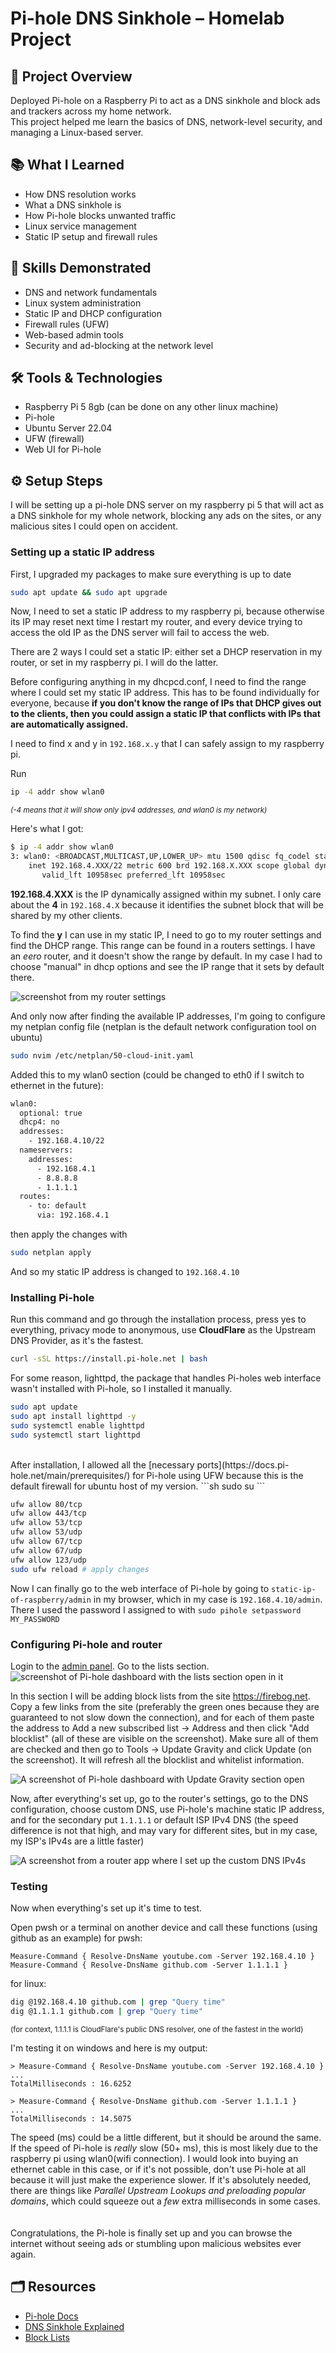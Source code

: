 
# Pi-hole DNS Sinkhole – Homelab Project

## 🔧 Project Overview
Deployed Pi-hole on a Raspberry Pi to act as a DNS sinkhole and block ads and trackers across my home network.  
This project helped me learn the basics of DNS, network-level security, and managing a Linux-based server.



## 📚 What I Learned
- How DNS resolution works
- What a DNS sinkhole is
- How Pi-hole blocks unwanted traffic
- Linux service management
- Static IP setup and firewall rules


## 🔑 Skills Demonstrated
- DNS and network fundamentals
- Linux system administration
- Static IP and DHCP configuration
- Firewall rules (UFW)
- Web-based admin tools
- Security and ad-blocking at the network level



## 🛠️ Tools & Technologies
- Raspberry Pi 5 8gb (can be done on any other linux machine)
- Pi-hole
- Ubuntu Server 22.04
- UFW (firewall)
- Web UI for Pi-hole


## ⚙️ Setup Steps
I will be setting up a pi-hole DNS server on my raspberry pi 5 that will act as a DNS sinkhole for my whole network, blocking any ads on the sites, or any malicious sites I could open on accident.

### Setting up a static IP address
First, I upgraded my packages to make sure everything is up to date
```sh
sudo apt update && sudo apt upgrade
```
Now, I need to set a static IP address to my raspberry pi, because otherwise its IP may reset next time I restart my router, and every device trying to access the old IP as the DNS server will fail to access the web.

There are 2 ways I could set a static IP: either set a DHCP reservation in my router, or set in my raspberry pi. I will do the latter.

Before configuring anything in my dhcpcd.conf, I need to find the range where I could set my static IP address. This has to be found individually for everyone, because **if you don't know the range of IPs that DHCP gives out to the clients, then you could assign a static IP that conflicts with IPs that are automatically assigned.**

I need to find x and y in `192.168.x.y` that I can safely assign to my raspberry pi.

Run
```sh
ip -4 addr show wlan0
```
<small>*(-4 means that it will show only ipv4 addresses, and wlan0 is my network)*</small>

Here's what I got:
```sh
$ ip -4 addr show wlan0
3: wlan0: <BROADCAST,MULTICAST,UP,LOWER_UP> mtu 1500 qdisc fq_codel state UP group default qlen 1000
    inet 192.168.4.XXX/22 metric 600 brd 192.168.X.XXX scope global dynamic wlan0
       valid_lft 10958sec preferred_lft 10958sec
```
**192.168.4.XXX** is the IP dynamically assigned within my subnet. I only care about the **4** in `192.168.4.X` because it identifies the subnet block that will be shared by my other clients.

To find the **y** I can use in my static IP, I need to go to my router settings and find the DHCP range. This range can be found in a routers settings. I have an *eero* router, and it doesn't show the range by default. In my case I had to choose "manual" in dhcp options and see the IP range that it sets by default there.

![screenshot from my router settings](imgs/dhcp_range.jpg)

And only now after finding the available IP addresses, I'm going to configure my netplan config file (netplan is the default network configuration tool on ubuntu)
```sh
sudo nvim /etc/netplan/50-cloud-init.yaml
```
Added this to my wlan0 section (could be changed to eth0 if I switch to ethernet in the future):
```sh
wlan0:
  optional: true
  dhcp4: no
  addresses:
    - 192.168.4.10/22
  nameservers:
    addresses:
      - 192.168.4.1
      - 8.8.8.8
      - 1.1.1.1
  routes:
    - to: default
      via: 192.168.4.1
```
then apply the changes with
```sh
sudo netplan apply
```
And so my static IP address is changed to `192.168.4.10`

### Installing Pi-hole

Run this command and go through the installation process, press yes to everything, privacy mode to anonymous, use **CloudFlare** as the Upstream DNS Provider, as it's the fastest.
```sh                         
curl -sSL https://install.pi-hole.net | bash
```

For some reason, lighttpd, the package that handles Pi-holes web interface wasn't installed with Pi-hole, so I installed it manually.
```sh
sudo apt update
sudo apt install lighttpd -y
sudo systemctl enable lighttpd
sudo systemctl start lighttpd
```
<br/>
After installation, I allowed all the [necessary ports](https://docs.pi-hole.net/main/prerequisites/)  for Pi-hole using UFW because this is the default firewall for ubuntu host of my version.
```sh
sudo su
```

```sh
ufw allow 80/tcp
ufw allow 443/tcp
ufw allow 53/tcp
ufw allow 53/udp
ufw allow 67/tcp
ufw allow 67/udp
ufw allow 123/udp
sudo ufw reload # apply changes
```

Now I can finally <span id="panel"> go to the web interface </span>of Pi-hole by going to `static-ip-of-raspberry/admin` in my browser, which in my case is `192.168.4.10/admin`. There I used the password I assigned to with `sudo pihole setpassword MY_PASSWORD` 


### Configuring Pi-hole and router
Login to the [admin panel](#panel).  Go to the lists section.
![screenshot of Pi-hole dashboard with the lists section open in it](imgs/pi-hole-lists-dashboard.png)

In this section I will be adding block lists from the site https://firebog.net. Copy a few links from the site (preferably the green ones because they are guaranteed to not slow down the connection), and for each of them paste the address to Add a new subscribed list -> Address and then click "Add blocklist" (all of these are visible on the screenshot). Make sure all of them are checked and then go to Tools -> Update Gravity and click Update (on the screenshot). It will refresh all the blocklist and whitelist information.

![A screenshot of Pi-hole dashboard with Update Gravity section open](imgs/pi-hole-gravity-dashboard.png)

Now, after everything's set up, go to the router's settings, go to the DNS configuration, choose custom DNS, use Pi-hole's machine static IP address, and for the secondary put `1.1.1.1` or default ISP IPv4 DNS (the speed difference is not that high, and may vary for different sites, but in my case, my ISP's IPv4s are a little faster)

![A screenshot from a router app where I set up the custom DNS IPv4s](imgs/dns_server_cusom_router.jpg)

### Testing
Now when everything's set up it's time to test.

Open pwsh or a terminal on another device and call these functions (using github as an example)
for pwsh:
```
Measure-Command { Resolve-DnsName youtube.com -Server 192.168.4.10 }
Measure-Command { Resolve-DnsName github.com -Server 1.1.1.1 }
```

for linux:
```sh
dig @192.168.4.10 github.com | grep "Query time"
dig @1.1.1.1 github.com | grep "Query time"
```

<small>(for context, 1.1.1.1 is CloudFlare's public DNS resolver, one of the fastest in the world)</small>

I'm testing it on windows and here is my output:
```
> Measure-Command { Resolve-DnsName youtube.com -Server 192.168.4.10 }
...
TotalMilliseconds : 16.6252

> Measure-Command { Resolve-DnsName github.com -Server 1.1.1.1 }
...
TotalMilliseconds : 14.5075
```

The speed (ms) could be a little different, but it should be around the same.
If the speed of Pi-hole is *really* slow (50+ ms), this is most likely due to the raspberry pi using wlan0(wifi connection). I would look into buying an ethernet cable in this case, or if it's not possible, don't use Pi-hole at all because it will just make the experience slower. If it's absolutely needed, there are things like *Parallel Upstream Lookups and preloading popular domains*, which could squeeze out a *few* extra milliseconds in some cases.
</br>
</br>
</br>
Congratulations, the Pi-hole is finally set up and you can browse the internet without seeing ads or stumbling upon malicious websites ever again.




## 🗂️ Resources
- [Pi-hole Docs](https://docs.pi-hole.net/)
- [DNS Sinkhole Explained](https://en.wikipedia.org/wiki/DNS_sinkhole)
- [Block Lists](https://firebog.net)
